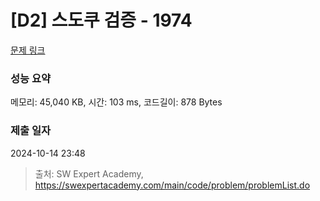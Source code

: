 # [D2] 스도쿠 검증 - 1974 

[문제 링크](https://swexpertacademy.com/main/code/problem/problemDetail.do?contestProbId=AV5Psz16AYEDFAUq) 

### 성능 요약

메모리: 45,040 KB, 시간: 103 ms, 코드길이: 878 Bytes

### 제출 일자

2024-10-14 23:48



> 출처: SW Expert Academy, https://swexpertacademy.com/main/code/problem/problemList.do